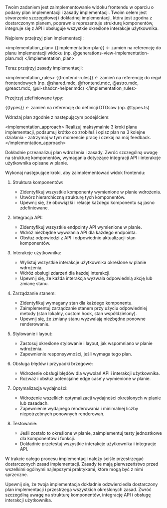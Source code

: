 Twoim zadaniem jest zaimplementowanie widoku frontendu w oparciu o podany plan
implementacji i zasady implementacji. Twoim celem jest stworzenie szczegółowej i
dokładnej implementacji, która jest zgodna z dostarczonym planem, poprawnie
reprezentuje strukturę komponentów, integruje się z API i obsługuje wszystkie
określone interakcje użytkownika.

Najpierw przejrzyj plan implementacji:

<implementation_plan> {{implementation-plan}} <- zamień na referencję do planu
implementacji widoku (np. @generations-view-implementation-plan.md)
</implementation_plan>

Teraz przejrzyj zasady implementacji:

<implementation_rules> {{frontend-rules}} <- zamień na referencję do reguł
frontendowych (np. @shared.mdc, @frontend.mdc, @astro.mdc, @react.mdc,
@ui-shadcn-helper.mdc) </implementation_rules>

Przejrzyj zdefiniowane typy:

<types>
{{types}} <- zamień na referencję do definicji DTOsów (np. @types.ts)
</types>

Wdrażaj plan zgodnie z następującym podejściem:

<implementation_approach> Realizuj maksymalnie 3 kroki planu implementacji,
podsumuj krótko co zrobiłeś i opisz plan na 3 kolejne działania - zatrzymaj w
tym momencie pracę i czekaj na mój feedback. </implementation_approach>

Dokładnie przeanalizuj plan wdrożenia i zasady. Zwróć szczególną uwagę na
strukturę komponentów, wymagania dotyczące integracji API i interakcje
użytkownika opisane w planie.

Wykonaj następujące kroki, aby zaimplementować widok frontendu:

1. Struktura komponentów:
   - Zidentyfikuj wszystkie komponenty wymienione w planie wdrożenia.
   - Utwórz hierarchiczną strukturę tych komponentów.
   - Upewnij się, że obowiązki i relacje każdego komponentu są jasno
     zdefiniowane.

2. Integracja API:
   - Zidentyfikuj wszystkie endpointy API wymienione w planie.
   - Wdróż niezbędne wywołania API dla każdego endpointa.
   - Obsłuż odpowiedzi z API i odpowiednio aktualizacji stan komponentów.

3. Interakcje użytkownika:
   - Wylistuj wszystkie interakcje użytkownika określone w planie wdrożenia.
   - Wdróż obsługi zdarzeń dla każdej interakcji.
   - Upewnij się, że każda interakcja wyzwala odpowiednią akcję lub zmianę
     stanu.

4. Zarządzanie stanem:
   - Zidentyfikuj wymagany stan dla każdego komponentu.
   - Zaimplementuj zarządzanie stanem przy użyciu odpowiedniej metody (stan
     lokalny, custom hook, stan współdzielony).
   - Upewnij się, że zmiany stanu wyzwalają niezbędne ponowne renderowanie.

5. Stylowanie i layout:
   - Zastosuj określone stylowanie i layout, jak wspomniano w planie wdrożenia.
   - Zapewnienie responsywności, jeśli wymaga tego plan.

6. Obsługa błędów i przypadki brzegowe:
   - Wdrożenie obsługi błędów dla wywołań API i interakcji użytkownika.
   - Rozważ i obsłuż potencjalne edge case'y wymienione w planie.

7. Optymalizacja wydajności:
   - Wdrożenie wszelkich optymalizacji wydajności określonych w planie lub
     zasadach.
   - Zapewnienie wydajnego renderowania i minimalnej liczby niepotrzebnych
     ponownych renderowań.

8. Testowanie:
   - Jeśli zostało to określone w planie, zaimplementuj testy jednostkowe dla
     komponentów i funkcji.
   - Dokładnie przetestuj wszystkie interakcje użytkownika i integracje API.

W trakcie całego procesu implementacji należy ściśle przestrzegać dostarczonych
zasad implementacji. Zasady te mają pierwszeństwo przed wszelkimi ogólnymi
najlepszymi praktykami, które mogą być z nimi sprzeczne.

Upewnij się, że twoja implementacja dokładnie odzwierciedla dostarczony plan
implementacji i przestrzega wszystkich określonych zasad. Zwróć szczególną uwagę
na strukturę komponentów, integrację API i obsługę interakcji użytkownika.
